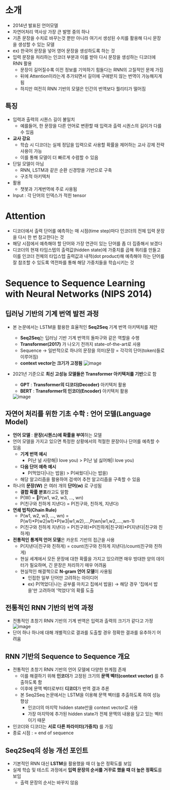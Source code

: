 # 소개
- 2014년 발표된 언어모델
- 자연어처리 역사상 가장 큰 발명 중의 하나
- 기존 문장을 수치로 바꾸는것 뿐만 아니라 여기서 생성된 수치를 활용해 다시 문장을 생성할 수 있는 모델
- ex) 한국어 문장을 넣어 영어 문장을 생성하도록 하는 것
- 입력 문장을 처리하는 인코더 부분과 이를 받아 다시 문장을 생성하는 디코더에 RNN 활용
  - 문장이 길어질수록 이전 정보를 기억하기 힘들다는 RNN의 고질적인 문제 가짐
  - 뒤에 Attention이라는게 추가되면서 길이에 구애받지 않는 번역이 가능해지게 됨
  - 하지만 여전히 RNN 기반의 모델은 인간의 번역보다 퀄리티가 떨어짐
## 특징
- 입력과 출력의 시퀀스 길이 불일치
  - 예를들어, 한 문장을 다른 언어로 변환할 때 입력과 출력 시퀀스의 길이가 다를 수 있음
- **교사 강요**
  - 학습 시 디코더는 실제 정답을 입력으로 사용할 확률을 제어하는 교사 강제 전략 사용이 가능
  - 이를 통해 모델이 더 빠르게 수렴할 수 있음
- 단일 모델이 아님
  - RNN, LSTM과 같은 순환 신경망을 기반으로 구축
  - 구조적 아키텍처
- 활용
  - 챗봇과 기계번역에 주로 사용됨
- Input : 각 단어의 인덱스가 적힌 tensor 
 
  

# Attention
- 디코더에서 출력 단어를 예측하는 매 시점(time step)마다 인코더의 전체 입력 문장을 다시 한 번 참고한다는 것
- 해당 시점에서 예측해야 할 단어와 가장 연관이 있는 단어를 좀 더 집중해서 보겠다
- 디코더의 현재 타임스텝의 출력값(hidden state)에 가중치를 곱해 쿼리를 만들고
  이를 인코더 전체의 타입스텝 출력값과 내적(dot product)해 예측해야 하는 단어를 잘 참조할 수 있도록 역전파를 통해 해당 가중치들을 학습시키는 것

# Sequence to Sequence Learning with Neural Networks (NIPS 2014)
## 딥러닝 기반의 기계 번역 발전 과정
- 본 논문에서는 LSTM을 활용한 효율적인 **Seq2Seq** 기계 번역 아키텍처를 제안
  -  **Seq2Seq**는 딥러닝 기반 기계 번역의 돌파구와 같은 역할을 수행
  -  **Transformer(2017)** 가 나오기 전까지 state-of-the-art로 사용
  -  Sequence -> 일반적으로 하나의 문장을 의미(문장 = 각각의 단어(token)들로 이루어짐)
  -  **context vector는 크기가 고정됨**
     <img alt="image" src="https://github.com/user-attachments/assets/34cd1446-d79e-4b36-9849-d490ada5d727">

- 2021년 기준으로 **최신 고성능 모델들은 Transformer 아키텍처를 기반**으로 함
  - **GPT** : **Transformer의 디코더(Decoder)** 아키텍처 활용
  - **BERT** : **Transformer의 인코더(Encoder)** 아키텍처 활용
  <img alt="image" src="https://github.com/user-attachments/assets/11faec3f-ed01-4149-98d2-7a0e2f89cbaa">

## 자연어 처리를 위한 기초 수학 : 언어 모델(Language Model)
- **언어 모델** : **문장(시퀀스)에 확률을 부여**하는 모델
- 언어 모델을 가지고 있으면 특정한 상황에서의 적절한 문장이나 단어를 예측할 수 있음
  - **기계 번역 예시**
    - P(난 널 사랑해|I love you) > P(난 널 싫어해|I love you)
  - **다음 단어 예측 예시**
    - P(먹었다|나는 밥을) > P(싸웠다|나는 밥을)
  - 해당 알고리즘을 활용하여 검색어 추천 알고리즘을 구축할 수 있음
- 하나의 **문장(W)** 은 여러 개의 **단어(w)** 로 구성됨
  - **결합 확률 분포**라고도 말함
  - P(W) = P(w1, w2, w3, ..., wn) 
  - P(친구와 친하게 지낸다) = P(친구와, 친하게, 지낸다)
- **연쇄 법칙(Chain Rule)**
  - P(w1, w2, w3, ..., wn) = P(w1)*P(w2|w1)*P(w3|w1,w2),...,P(wn|w1,w2,....,wn-1)
  - P(친구와 친하게 지낸다) = P(친구와)*P(친하게|친구와)*P(지낸다|친구와 친하게)
- **전통적인 통계적 언어 모델**은 카운트 기반의 접근을 사용
  - P(지낸다|친구와 친하게) = count(친구와 친하게 지낸다)/count(친구와 친하게)
  - 현실 세계에서 모든 문장에 대한 확률을 가지고 있으려면 매우 방대한 양의 데이터가 필요하며, 긴 문장은 처리하기 매우 어려움
  - 현실적인 해결책으로 **N-gram 언어 모델**이 사용됨
    - 인접한 일부 단어만 고려하는 아이디어
    - ex) P(먹었다|나는 공부를 마치고 집에서 밥을) -> 해당 경우 '집에서 밥을'만 고려하여 '먹었다'의 확률 도출

## 전통적인 RNN 기반의 번역 과정
- 전통적인 초창기 RNN 기반의 기계 번역은 입력과 출력의 크기가 같다고 가정
  <img alt="image" src="https://github.com/user-attachments/assets/962e3d41-e9b6-492e-a1ba-28631bd4cabf">
- 단어 하나 하나에 대해 개별적으로 결과를 도출할 경우 정확한 결과를 유추하기 어려움

## RNN 기반의 Sequence to Sequence 개요
- 전통적인 초창기 RNN 기반의 언어 모델에 다양한 한계점 존재
  - 이를 해결하기 위해 **인코더**가 고정된 크기의 **문맥 벡터(context vector)** 를 추출하도록 함
  - 이후에 문맥 벡터로부터 **디코더**가 번역 결과 추론
  - 본 Seq2Seq 논문에서는 LSTM을 이용해 문맥 벡터를 추출하도록 하여 성능 향상
    - 인코더의 마지막 hidden state만을 context vector로 사용
    - 가장 마지막에 추가된 hidden state가 전체 문맥의 내용을 담고 있는 벡터이기 때문
- 인코더와 디코더는 **서로 다른 파라미터(가중치)** 를 가짐
- 종료 시점 : <eos> = end of sequence

## Seq2Seq의 성능 개선 포인트
- 기본적인 RNN 대신 **LSTM**을 활용했을 때 더 높은 정확도를 보임
- 실제 학습 및 테스트 과정에서 **입력 문장의 순서를 거꾸로 했을 때 더 높은 정확도**를 보임
  - 출력 문장의 순서는 바꾸지 않음 

  

